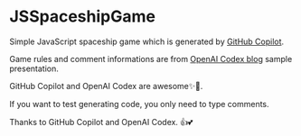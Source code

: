 # JSSpaceshipGame

Simple JavaScript spaceship game which is generated by [GitHub Copilot](https://copilot.github.com/).

Game rules and comment informations are from [OpenAI Codex blog](https://openai.com/blog/openai-codex/) sample presentation.

GitHub Copilot and OpenAI Codex are awesome✨🎉.

If you want to test generating code, you only need to type comments.

Thanks to GitHub Copilot and OpenAI Codex. 👍💕
